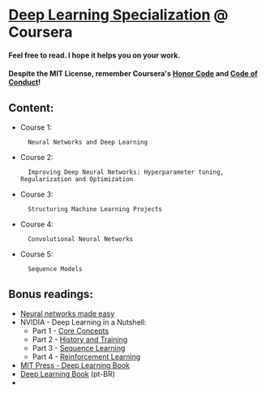 # [Deep Learning Specialization](https://www.coursera.org/specializations/deep-learning?) @ Coursera

#### Feel free to read. I hope it helps you on **your** work.
#### Despite the MIT License, remember Coursera's [Honor Code](https://learner.coursera.help/hc/en-us/articles/209818863-Coursera-Honor-Code) and [Code of Conduct](https://learner.coursera.help/hc/en-us/articles/208280036-Coursera-Code-of-Conduct)!

## Content:

- Course 1:

        Neural Networks and Deep Learning

- Course 2:

		Improving Deep Neural Networks: Hyperparameter tuning, Regularization and Optimization

- Course 3:

		Structuring Machine Learning Projects

- Course 4:

		Convolutional Neural Networks

- Course 5:

		Sequence Models

## Bonus readings:
- [Neural networks made easy](https://techcrunch.com/2017/04/13/neural-networks-made-easy/)
- NVIDIA - Deep Learning in a Nutshell:
	- Part 1 - [Core Concepts](https://devblogs.nvidia.com/deep-learning-nutshell-core-concepts/)
	- Part 2 - [History and Training](https://devblogs.nvidia.com/deep-learning-nutshell-history-training/)
	- Part 3 - [Sequence Learning](https://devblogs.nvidia.com/deep-learning-nutshell-sequence-learning/)
	- Part 4 - [Reinforcement Learning](https://devblogs.nvidia.com/deep-learning-nutshell-reinforcement-learning/)
- [MIT Press - Deep Learning Book](http://www.deeplearningbook.org/)
- [Deep Learning Book](http://deeplearningbook.com.br/) (pt-BR)
- 

<!-- ## Timelapse

|          | dd | mm  | yyyy  |
|:---------|:--:|:---:|:----:|
| Started  | 05 | Aug | 2019 |
| Finished | ?? | ??  | 20?? | -->